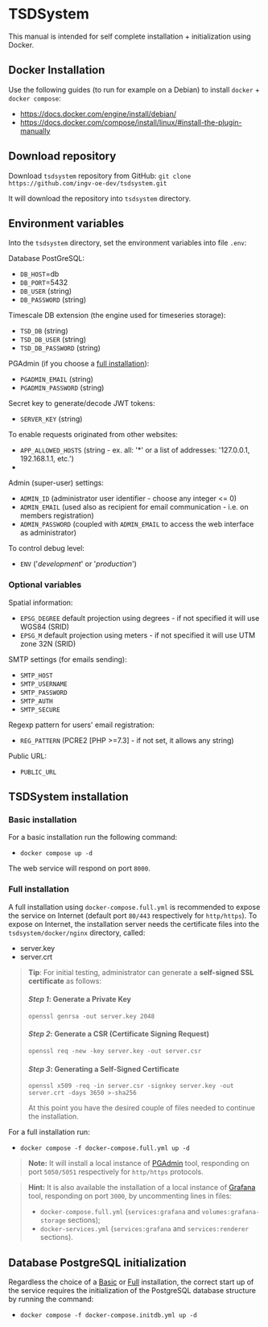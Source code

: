 # TSDSystem

This manual is intended for self complete installation + initialization using Docker.

## Docker Installation

Use the following guides (to run for example on a Debian) to install `docker` + `docker compose`:
- https://docs.docker.com/engine/install/debian/
- https://docs.docker.com/compose/install/linux/#install-the-plugin-manually


## Download repository
Download `tsdsystem` repository from GitHub: `git clone https://github.com/ingv-oe-dev/tsdsystem.git`

It will download the repository into `tsdsystem` directory.

## Environment variables

Into the `tsdsystem` directory, set the environment variables into file `.env`:

Database PostGreSQL:
- `DB_HOST`=db
- `DB_PORT`=5432
- `DB_USER` (string)
- `DB_PASSWORD` (string)

Timescale DB extension (the engine used for timeseries storage):
- `TSD_DB` (string)
- `TSD_DB_USER` (string)
- `TSD_DB_PASSWORD` (string)

PGAdmin (if you choose a [full installation](#full-installation-notes)):
- `PGADMIN_EMAIL` (string)
- `PGADMIN_PASSWORD` (string)

Secret key to generate/decode JWT tokens:
- `SERVER_KEY` (string)

To enable requests originated from other websites:
- `APP_ALLOWED_HOSTS` (string - ex. all: '*' or a list of addresses: '127.0.0.1, 192.168.1.1, etc.')
- 
Admin (super-user) settings:
- `ADMIN_ID` (administrator user identifier - choose any integer <= 0)
- `ADMIN_EMAIL` (used also as recipient for email communication - i.e. on members registration)
- `ADMIN_PASSWORD` (coupled with `ADMIN_EMAIL` to access the web interface as administrator)

To control debug level:
- `ENV` ('*development*' or '*production*')

### Optional variables

Spatial information:
- `EPSG_DEGREE` default projection using degrees - if not specified it will use WGS84 (SRID)
- `EPSG_M` default projection using meters - if not specified it will use UTM zone 32N (SRID)

SMTP settings (for emails sending):
- `SMTP_HOST`
- `SMTP_USERNAME`
- `SMTP_PASSWORD`
- `SMTP_AUTH`
- `SMTP_SECURE`

Regexp pattern for users' email registration:
- `REG_PATTERN` (PCRE2 [PHP >=7.3] - if not set, it allows any string)

Public URL:
- `PUBLIC_URL`

## TSDSystem installation

### Basic installation
For a basic installation run the following command:
- `docker compose up -d`

The web service will respond on port `8000`.

### Full installation

A full installation using `docker-compose.full.yml` is recommended to expose the service on Internet (default port `80/443` respectively for `http/https`). To expose on Internet, the installation server needs the certificate files into the `tsdsystem/docker/nginx` directory, called:
- server.key
- server.crt
>**Tip**: For initial testing, administrator can generate a **self-signed SSL certificate** as follows:
>#### *Step 1*: Generate a Private Key
>```shell
>openssl genrsa -out server.key 2048
>```
>#### *Step 2*: Generate a CSR (Certificate Signing Request)
>```shell
>openssl req -new -key server.key -out server.csr
>```
>#### *Step 3*: Generating a Self-Signed Certificate
>```shell
>openssl x509 -req -in server.csr -signkey server.key -out server.crt -days 3650 >-sha256
>```
>At this point you have the desired couple of files needed to continue the installation.

For a full installation run:
- `docker compose -f docker-compose.full.yml up -d`

>**Note:** It will install a local instance of [PGAdmin](https://www.pgadmin.org/) tool, responding on port `5050/5051` respectively for `http/https` protocols.

>**Hint:** It is also available the installation of a local instance of [Grafana](https://grafana.com/) tool, responding on port `3000`, by uncommenting lines in files:
>- `docker-compose.full.yml` (`services:grafana` and `volumes:grafana-storage` sections);
>- `docker-services.yml` (`services:grafana` and `services:renderer` sections).

## Database PostgreSQL initialization

Regardless the choice of a [Basic](#basic) or [Full](#full) installation, the correct start up of the service requires the initialization of the PostgreSQL database structure by running the command:
- `docker compose -f docker-compose.initdb.yml up -d`